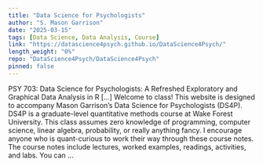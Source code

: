 ```yaml
---
title: "Data Science for Psychologists"
author: "S. Mason Garrison"
date: "2025-03-15"
tags: [Data Science, Data Analysis, Course]
link: "https://datascience4psych.github.io/DataScience4Psych/"
length_weight: "0%"
repo: "DataScience4Psych/DataScience4Psych"
pinned: false
---
```


PSY 703: Data Science for Psychologists: A Refreshed Exploratory and Graphical Data Analysis in R [...] Welcome to class! This website is designed to accompany Mason Garrison’s Data Science for Psychologists (DS4P). DS4P is a graduate-level quantitative methods course at Wake Forest University. This class assumes zero knowledge of programming, computer science, linear algebra, probability, or really anything fancy. I encourage anyone who is quant-curious to work their way through these course notes. The course notes include lectures, worked examples, readings, activities, and labs. You can ...
